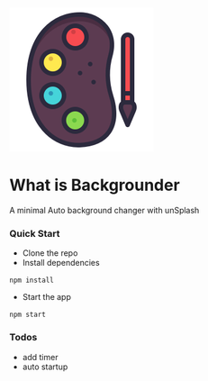 &nbsp; &nbsp; &nbsp; &nbsp; &nbsp; &nbsp; &nbsp; &nbsp; &nbsp; &nbsp; &nbsp; &nbsp; &nbsp; &nbsp; &nbsp; &nbsp; &nbsp; &nbsp; &nbsp; &nbsp; &nbsp; &nbsp; &nbsp; &nbsp; &nbsp; &nbsp; &nbsp; &nbsp; &nbsp; &nbsp; &nbsp; &nbsp; &nbsp; &nbsp; &nbsp; &nbsp; ![logo](https://github.com/Erwin0Maleki/Backgrounder/blob/master/backgrounderIcon.png)
# What is Backgrounder
A minimal Auto background changer with unSplash
### Quick Start
* Clone the repo
* Install dependencies

```shell
npm install
```

* Start the app

```shell
npm start
```
### Todos
* add timer
* auto startup
